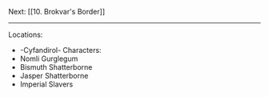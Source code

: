 Next: [[10. Brokvar's Border]]


---
Locations:
- -Cyfandirol-
Characters:
- Nomli Gurglegum
- Bismuth Shatterborne
- Jasper Shatterborne
- Imperial Slavers
